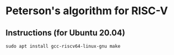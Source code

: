 # Peterson's algorithm for RISC-V

## Instructions (for Ubuntu 20.04)
```
sudo apt install gcc-riscv64-linux-gnu make
```
